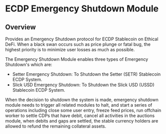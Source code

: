 # ECDP Emergency Shutdown Module

## Overview

Provides an Emergency Shutdown protocol for ECDP Stablecoin on Ethical DeFi. When a black swan occurs such as price plunge or fatal bug, the highest priority is to minimize user losses as much as possible. 

The Emergency Shutdown Module enables three types of Emergency Shutdown's which are:
- Setter Emergency Shutdown: To Shutdown the Setter (SETR) Stablecoin ECDP System.
- Slick USD Emergency Shutdown: To Shutdown the Slick USD (USSD) Stablecoin ECDP System.

When the decision to shutdown the system is made, emergency shutdown module needs to trigger all related modules to halt, and start a series of operations including close some user entry, freeze feed prices, run offchain worker to settle CDPs that have debit, cancel all activities in the auctions module, when debits and gaps are settled, the stable currency holders are allowed to refund the remaining collateral assets.
